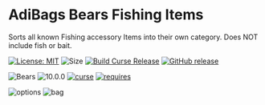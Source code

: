 # AdiBags Bears Fishing Items
Sorts all known Fishing accessory Items into their own category.  Does NOT include fish or bait.

[![License: MIT](https://img.shields.io/badge/License-MIT-yellow.svg)](https://opensource.org/licenses/MIT)
![Size](https://img.shields.io/github/repo-size/N6REJ/AdiBags_Bears_Fishing_Items)
[![Build Curse Release](https://github.com/N6REJ/AdiBags_Bears_Fishing_Items/actions/workflows/release.yml/badge.svg)](https://github.com/N6REJ/AdiBags_Bears_Fishing_Items/actions/workflows/release.yml) 
[![GitHub release](https://img.shields.io/github/release/N6REJ/AdiBags_Bears_Fishing_Items.svg)](https://GitHub.com/N6REJ/AdiBags_Bears_Fishing_Items/releases/)

![Bears](https://img.shields.io/badge/Supports-Shadowlands&nbsp;&amp;&nbsp;Dragonflight-0B68D7)
![10.0.0](https://img.shields.io/badge/Ready_for-10.2.0-darkgreen)
[![curse](https://img.shields.io/badge/Curseforge_Project_ID:-707898-purple)](https://www.curseforge.com/wow/addons/adibags_Fishing_Items)
[![requires](https://img.shields.io/badge/Requires-AdiBags-brown)](https://www.curseforge.com/wow/addons/adibags)

![options](https://user-images.githubusercontent.com/1850089/202957074-dbf67621-bc61-4f5e-bc5c-1347128498ef.png)
![bag](https://user-images.githubusercontent.com/1850089/202957079-735cb4cb-ad0b-491f-9f21-4aea8c7b14f8.png)

